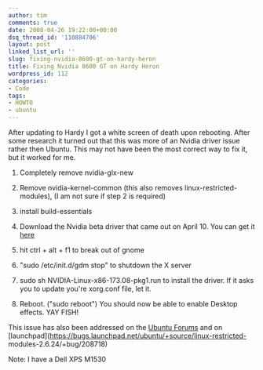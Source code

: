 ```yaml
---
author: tim
comments: true
date: 2008-04-26 19:22:00+00:00
dsq_thread_id: '110884706'
layout: post
linked_list_url: ''
slug: fixing-nvidia-8600-gt-on-hardy-heron
title: Fixing Nvidia 8600 GT on Hardy Heron
wordpress_id: 112
categories:
- Code
tags:
- HOWTO
- ubuntu
---
```


After updating to Hardy I got a white screen of death upon rebooting. After
some research it turned out that this was more of an Nvidia driver issue
rather then Ubuntu. This may not have been the most correct way to fix it, but
it worked for me.

  1. Completely remove nvidia-glx-new  
  

  2. Remove nvidia-kernel-common (this also removes linux-restricted-modules), (I am not sure if step 2 is required)  
  

  3. install build-essentials  
  

  4. Download the Nvidia beta driver that came out on April 10. You can get it [here](http://www.nvidia.com/object/linux_display_ia32_173.08.html)  
  

  5. hit ctrl + alt + f1 to break out of gnome  
  

  6. "sudo /etc/init.d/gdm stop" to shutdown the X server  
  

  7. sudo sh NVIDIA-Linux-x86-173.08-pkg1.run to install the driver. If it asks you to update you're xorg.conf file, let it.  
  

  8. Reboot. ("sudo reboot") You should now be able to enable Desktop effects. YAY FISH!  
  

This issue has also been addressed on the [Ubuntu
Forums](http://ubuntuforums.org/showthread.php?t=712479) and on
[launchpad](https://bugs.launchpad.net/ubuntu/+source/linux-restricted-
modules-2.6.24/+bug/208718)  
  
Note: I have a Dell XPS M1530

